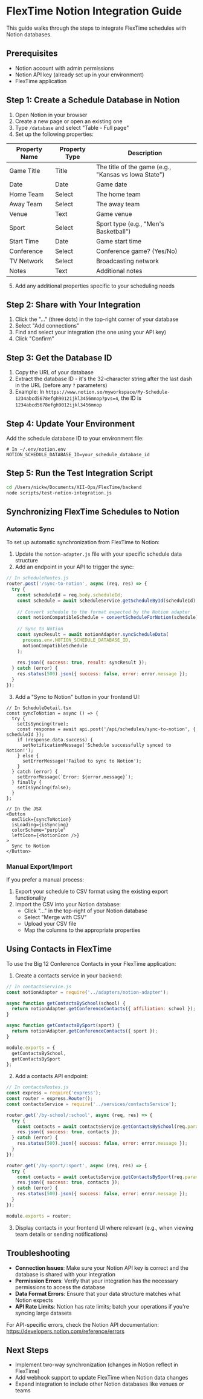 # FlexTime Notion Integration Guide

This guide walks through the steps to integrate FlexTime schedules with Notion databases.

## Prerequisites

- Notion account with admin permissions
- Notion API key (already set up in your environment)
- FlexTime application

## Step 1: Create a Schedule Database in Notion

1. Open Notion in your browser
2. Create a new page or open an existing one
3. Type `/database` and select "Table - Full page"
4. Set up the following properties:

| Property Name | Property Type | Description |
|---------------|---------------|-------------|
| Game Title    | Title         | The title of the game (e.g., "Kansas vs Iowa State") |
| Date          | Date          | Game date |
| Home Team     | Select        | The home team |
| Away Team     | Select        | The away team |
| Venue         | Text          | Game venue |
| Sport         | Select        | Sport type (e.g., "Men's Basketball") |
| Start Time    | Date          | Game start time |
| Conference    | Select        | Conference game? (Yes/No) |
| TV Network    | Select        | Broadcasting network |
| Notes         | Text          | Additional notes |

5. Add any additional properties specific to your scheduling needs

## Step 2: Share with Your Integration

1. Click the "..." (three dots) in the top-right corner of your database
2. Select "Add connections"
3. Find and select your integration (the one using your API key)
4. Click "Confirm"

## Step 3: Get the Database ID

1. Copy the URL of your database
2. Extract the database ID - it's the 32-character string after the last dash in the URL (before any `?` parameters)
3. Example: In `https://www.notion.so/myworkspace/My-Schedule-1234abcd5678efgh9012ijkl3456mnop?pvs=4`, the ID is `1234abcd5678efgh9012ijkl3456mnop`

## Step 4: Update Your Environment

Add the schedule database ID to your environment file:

```
# In ~/.env/notion.env
NOTION_SCHEDULE_DATABASE_ID=your_schedule_database_id
```

## Step 5: Run the Test Integration Script

```bash
cd /Users/nickw/Documents/XII-Ops/FlexTime/backend
node scripts/test-notion-integration.js
```

## Synchronizing FlexTime Schedules to Notion

### Automatic Sync

To set up automatic synchronization from FlexTime to Notion:

1. Update the `notion-adapter.js` file with your specific schedule data structure
2. Add an endpoint in your API to trigger the sync:

```javascript
// In scheduleRoutes.js
router.post('/sync-to-notion', async (req, res) => {
  try {
    const scheduleId = req.body.scheduleId;
    const schedule = await scheduleService.getScheduleById(scheduleId);
    
    // Convert schedule to the format expected by the Notion adapter
    const notionCompatibleSchedule = convertScheduleForNotion(schedule);
    
    // Sync to Notion
    const syncResult = await notionAdapter.syncScheduleData(
      process.env.NOTION_SCHEDULE_DATABASE_ID, 
      notionCompatibleSchedule
    );
    
    res.json({ success: true, result: syncResult });
  } catch (error) {
    res.status(500).json({ success: false, error: error.message });
  }
});
```

3. Add a "Sync to Notion" button in your frontend UI:

```tsx
// In ScheduleDetail.tsx
const syncToNotion = async () => {
  try {
    setIsSyncing(true);
    const response = await api.post('/api/schedules/sync-to-notion', { scheduleId });
    if (response.data.success) {
      setNotificationMessage('Schedule successfully synced to Notion!');
    } else {
      setErrorMessage('Failed to sync to Notion');
    }
  } catch (error) {
    setErrorMessage(`Error: ${error.message}`);
  } finally {
    setIsSyncing(false);
  }
};

// In the JSX
<Button 
  onClick={syncToNotion} 
  isLoading={isSyncing}
  colorScheme="purple"
  leftIcon={<NotionIcon />}
>
  Sync to Notion
</Button>
```

### Manual Export/Import

If you prefer a manual process:

1. Export your schedule to CSV format using the existing export functionality
2. Import the CSV into your Notion database:
   - Click "..." in the top-right of your Notion database
   - Select "Merge with CSV"
   - Upload your CSV file
   - Map the columns to the appropriate properties

## Using Contacts in FlexTime

To use the Big 12 Conference Contacts in your FlexTime application:

1. Create a contacts service in your backend:

```javascript
// In contactsService.js
const notionAdapter = require('../adapters/notion-adapter');

async function getContactsBySchool(school) {
  return notionAdapter.getConferenceContacts({ affiliation: school });
}

async function getContactsBySport(sport) {
  return notionAdapter.getConferenceContacts({ sport });
}

module.exports = {
  getContactsBySchool,
  getContactsBySport
};
```

2. Add a contacts API endpoint:

```javascript
// In contactsRoutes.js
const express = require('express');
const router = express.Router();
const contactsService = require('../services/contactsService');

router.get('/by-school/:school', async (req, res) => {
  try {
    const contacts = await contactsService.getContactsBySchool(req.params.school);
    res.json({ success: true, contacts });
  } catch (error) {
    res.status(500).json({ success: false, error: error.message });
  }
});

router.get('/by-sport/:sport', async (req, res) => {
  try {
    const contacts = await contactsService.getContactsBySport(req.params.sport);
    res.json({ success: true, contacts });
  } catch (error) {
    res.status(500).json({ success: false, error: error.message });
  }
});

module.exports = router;
```

3. Display contacts in your frontend UI where relevant (e.g., when viewing team details or sending notifications)

## Troubleshooting

- **Connection Issues**: Make sure your Notion API key is correct and the database is shared with your integration
- **Permission Errors**: Verify that your integration has the necessary permissions to access the database
- **Data Format Errors**: Ensure that your data structure matches what Notion expects
- **API Rate Limits**: Notion has rate limits; batch your operations if you're syncing large datasets

For API-specific errors, check the Notion API documentation: https://developers.notion.com/reference/errors

## Next Steps

- Implement two-way synchronization (changes in Notion reflect in FlexTime)
- Add webhook support to update FlexTime when Notion data changes
- Expand integration to include other Notion databases like venues or teams